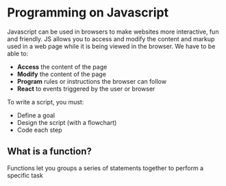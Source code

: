 # Programming on Javascript

Javascript can be used in browsers to make websites more interactive, fun and friendly. JS allows you to access and modify the content and markup used in a web page while it is being viewed in the browser. We have to be able to:
- **Access** the content of the page
- **Modify** the content of the page
- **Program** rules or instructions the browser can follow
- **React** to events triggered by the user or browser

To write a script, you must:
- Define a goal
- Design the script (with a flowchart)
- Code each step

## What is a function?

Functions let you groups a series of statements together to perform a specific task
